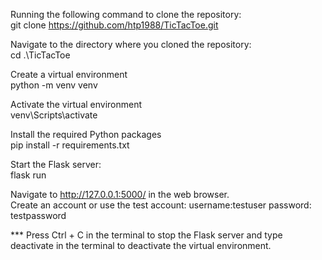 Running the following command to clone the repository:    
git clone https://github.com/htp1988/TicTacToe.git

Navigate to the directory where you cloned the repository:    
cd .\TicTacToe

Create a virtual environment    
python -m venv venv

Activate the virtual environment    
venv\Scripts\activate

Install the required Python packages    
pip install -r requirements.txt

Start the Flask server:    
flask run

Navigate to http://127.0.0.1:5000/ in the web browser.    
Create an account or use the test account: 
        username:testuser
        password: testpassword
    
*** Press Ctrl + C in the terminal to stop the Flask server and type deactivate in the terminal to deactivate the virtual environment.  

